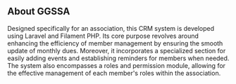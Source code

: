 

## About GGSSA

Designed specifically for an association, this CRM system is developed using Laravel and Filament PHP. Its core purpose revolves around enhancing the efficiency of member management by ensuring the smooth update of monthly dues. Moreover, it incorporates a specialized section for easily adding events and establishing reminders for members when needed. The system also encompasses a roles and permission module, allowing for the effective management of each member's roles within the association.





